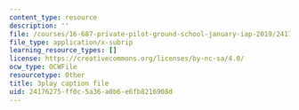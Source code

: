 ```yaml
---
content_type: resource
description: ''
file: /courses/16-687-private-pilot-ground-school-january-iap-2019/24176275ff0c5a36a0b6e6fb8216908d_OlQie93CwLY.vtt
file_type: application/x-subrip
learning_resource_types: []
license: https://creativecommons.org/licenses/by-nc-sa/4.0/
ocw_type: OCWFile
resourcetype: Other
title: 3play caption file
uid: 24176275-ff0c-5a36-a0b6-e6fb8216908d
---
```

